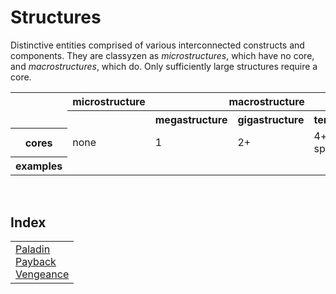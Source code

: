 # Structures

Distinctive entities comprised of various interconnected constructs and components. They are classyzen as *microstructures*, which have no core, and *macrostructures*, which do. Only sufficiently large structures require a core.

<table>
  <tr>
    <td></td>
    <th> microstructure </th>
    <th colspan="3" align="center"> macrostructure </th>
  </tr>
  <tr>
    <td></td>
    <th> </th>
    <th> megastructure </th>
    <th> gigastructure </th>
    <th> terastructure </th>
  </tr>
  <tr>
    <th> cores </th>
    <td> none </td>
    <td> 1 </td>
    <td> 2+ </td>
    <td> 4+ with 1+ special cores </td>
  </tr>
  <tr>
    <th> examples </th>
    <td> </td>
    <td> </td>
    <td> </td>
    <td> </td>
  </tr>
</table>


<br>


## Index

<table>
  <td>
    <a href="#paladin">Paladin</a> <br>
    <a href="#payback">Payback</a> <br>
    <a href="#vengeance">Vengeance</a>
  </td>
</table>
